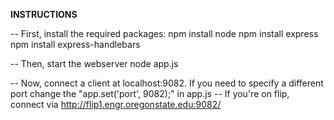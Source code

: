 **INSTRUCTIONS**

-- First, install the required packages:
npm install node
npm install express
npm install express-handlebars

-- Then, start the webserver
node app.js

-- Now, connect a client at localhost:9082. If you need to specify a different port change the "app.set('port', 9082);" in app.js
-- If you're on flip, connect via http://flip1.engr.oregonstate.edu:9082/
